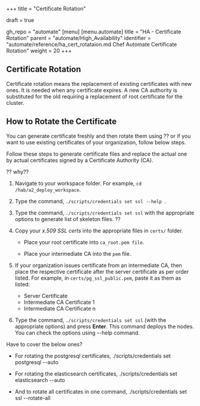 +++
title = "Certificate Rotation"

draft = true

gh_repo = "automate"
[menu]
  [menu.automate]
    title = "HA - Certificate Rotation"
    parent = "automate/High_Availability"
    identifier = "automate/reference/ha_cert_rotataion.md Chef Automate Certificate Rotation"
    weight = 20
+++

## Certificate Rotation 

Certificate rotation means the replacement of existing certificates with new ones. It is needed when any certificate expires. A new CA authority is substituted for the old requiring a replacement of root certificate for the cluster.

## How to Rotate the Certificate

You can generate certificate freshly and then rotate them using  ?? or if you want to use existing certificates of your organization, follow below steps.

Follow these steps to generate certificate files and replace the actual one by actual certificates signed by a Certificate Authority (CA).

?? why??

1. Navigate to your workspace folder. For example, `cd /hab/a2_deploy_workspace`.
2. Type the command, `./scripts/credentials set ssl --help `.

3. Type the command, `./scripts/credentials set ssl` with the appropriate options to generate list of skeleton files. ??

4. Copy your *x.509 SSL certs* into the appropriate files in `certs/` folder.

    - Place your root certificate into `ca_root.pem file`. 

    - Place your intermediate CA into the `pem` file. 

5. If your organization issues certificate from an intermediate CA, then place the respective certificate after the server certificate as per order listed. For example, in `certs/pg_ssl_public.pem`, paste it as them as listed:

   - Server Certificate 
   - Intermediate CA Certificate 1 
   - Intermediate CA Certificate n 

6. Type the command, `./scripts/credentials set ssl` (with the appropriate options) and press **Enter**. This command deploys the nodes. You can check the options using --help command. 

Have to cover the below ones?

- For rotating the postgresql certificates, ./scripts/credentials set postgresql --auto

- For rotating the elasticsearch certificates, ./scripts/credentials set elasticsearch --auto

- And to rotate all certificates in one command, ./scripts/credentials set ssl --rotate-all
